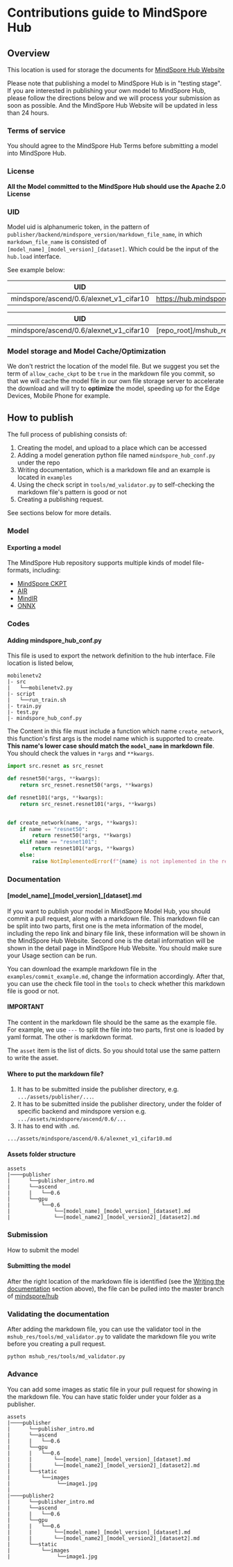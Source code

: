 # Contributions guide to MindSpore Hub

## Overview
This location is used for storage the documents for [MindSpore Hub Website](http://www.mindspore.cn)

Please note that publishing a model to MindSpore Hub is in "testing stage". If you
are interested in publishing your own model to MindSpore Hub, please follow the directions below and we will process your submission as soon as possible. And the MindSpore Hub Website will be updated in
less than 24 hours.

### Terms of service
You should agree to the MindSpore Hub Terms before submitting a model into MindSpore Hub.

### License
**All the Model committed to the MindSpore Hub should use the Apache 2.0 License**

### UID
Model uid is alphanumeric token, in the pattern of ``publisher/backend/mindspore_version/markdown_file_name``, in which ``markdown_file_name`` is consisted of ``[model_name]_[model_version]_[dataset]``. Which could be the input of the ``hub.load`` interface.

See example below:

| UID | Url |
| ------ | --- |
| mindspore/ascend/0.6/alexnet_v1_cifar10 | https://hub.mindspore.com/mindspore/ascend/0.6/alexnet_v1_cifar10 |

| UID | repo_path|
| --- | ---      |
|mindspore/ascend/0.6/alexnet_v1_cifar10 | [repo_root]/mshub_res/assets/mindspore/ascend/0.6/alexnet_v1_cifar10.md |

### Model storage and Model Cache/Optimization

We don't restrict the location of the model file. But we suggest you set the term of ``allow_cache_ckpt`` to be ``true`` in the markdown file you commit, so that we will cache the model file in our own file storage server to
 accelerate the download and will try to **optimize** the model, speeding up for the Edge Devices, Mobile Phone for example.

## How to publish

The full process of publishing consists of:

1. Creating the model, and upload to a place which can be accessed
1. Adding a model generation python file named ``mindspore_hub_conf.py`` under the repo
1. Writing documentation, which is a markdown file and an example is located in ``examples``
1. Using the check script in ``tools/md_validator.py`` to self-checking the markdown file's pattern is good or not
1. Creating a publishing request.

See sections below for more details.

### Model

#### Exporting a model

The MindSpore Hub repository supports multiple kinds of model file-formats, including:

* [MindSpore CKPT](https://www.mindspore.cn/api/zh-CN/master/api/python/mindspore/mindspore.train.html?highlight=save_checkpoint#mindspore.train.serialization.save_checkpoint)
* [AIR](https://www.mindspore.cn/api/zh-CN/master/api/python/mindspore/mindspore.train.html?highlight=export#mindspore.train.serialization.export)
* [MindIR](https://www.mindspore.cn/api/zh-CN/master/api/python/mindspore/mindspore.train.html?highlight=export#mindspore.train.serialization.export)
* [ONNX](https://www.mindspore.cn/api/zh-CN/master/api/python/mindspore/mindspore.train.html?highlight=export#mindspore.train.serialization.export)

### Codes

#### Adding mindspore_hub_conf.py

This file is used to export the network definition to the hub interface. File location is listed below,

```shell script
mobilenetv2
|- src
|   └──mobilenetv2.py
|- script
|   └──run_train.sh
|- train.py
|- test.py
|- mindspore_hub_conf.py
```

The Content in this file must include a function which name ``create_network``, this function's first args is the model name which is supported to create. **This name's lower case should match the ``model_name`` in markdown file**.
You should check the values in `*args` and ``**kwargs``.
```python
import src.resnet as src_resnet

def resnet50(*args, **kwargs):
    return src_resnet.resnet50(*args, **kwargs)

def resnet101(*args, **kwargs):
    return src_resnet.resnet101(*args, **kwargs)


def create_network(name, *args, **kwargs):
    if name == "resnet50":
        return resnet50(*args, **kwargs)
    elif name == "resnet101":
        return resnet101(*args, **kwargs)
    else:
        raise NotImplementedError(f"{name} is not implemented in the repo")
```

### Documentation
#### [model_name]\_[model_version]\_[dataset].md

If you want to publish your model in MindSpore Model Hub, you should commit a pull request, along with a markdown file.
This markdown file can be split into two parts, first one is the meta information of the model, including the repo link and binary file link, these information will be shown in the MindSpore Hub Website. Second one is the detail information
will be shown in the detail page in MindSpore Hub Website. You should make sure your Usage section can be run.

You can download the example markdown file in the ``examples/commit_example.md``, change the information accordingly. After that, you can use the check file tool in the ``tools`` to check whether this markdown file is good or not.

#### **IMPORTANT**

The content in the markdown file should be the same as the example file. For example, we use ``---`` to split the file into two parts, first one is loaded by yaml format. The other is markdown format.

The ``asset`` item is the list of dicts. So you should total use the same pattern to write the asset.

#### Where to put the markdown file?

1. It has to be submitted inside the publisher directory,
   e.g. `.../assets/publisher/...`.
2. It has to be submitted inside the publisher directory, under the folder of specific backend and mindspore version
   e.g. `.../assets/mindspore/ascend/0.6/...`
3. It has to end with `.md`.

``.../assets/mindspore/ascend/0.6/alexnet_v1_cifar10.md``

#### Assets folder structure

```shell
assets
|────publisher
|      └──publisher_intro.md
|      └──ascend
|      |   └──0.6
|      └──gpu
|          └──0.6
|              └──[model_name]_[model_version]_[dataset].md
|              └──[model_name2]_[model_version2]_[dataset2].md
```

### Submission

How to submit the model

#### Submitting the model

After the right location of the markdown file is identified (see the
[Writing the documentation](#Documentation) section above),
the file can be pulled into the master branch of
[mindspore/hub](https://gitee.com/mindspore/hub)

### Validating the documentation


After adding the markdown file, you can use the validator tool in the ``mshub_res/tools/md_validator.py`` to validate
the markdown file you write before you creating a pull request.

```
python mshub_res/tools/md_validator.py
```
### Advance

You can add some images as static file in your pull request for showing in the markdown file. You can have static folder under your folder as a publisher.

```shell script
assets
|────publisher
|      └──publisher_intro.md
|      └──ascend
|      |   └──0.6
|      └──gpu
|      |   └──0.6
|      |       └──[model_name]_[model_version]_[dataset].md
|      |       └──[model_name2]_[model_version2]_[dataset2].md
|      └──static
|          └──images
|               └──image1.jpg
|
|────publisher2
|      └──publisher_intro.md
|      └──ascend
|      |   └──0.6
|      └──gpu
|      |   └──0.6
|      |       └──[model_name]_[model_version]_[dataset].md
|      |       └──[model_name2]_[model_version2]_[dataset2].md
|      └──static
|          └──images
|               └──image1.jpg
```
